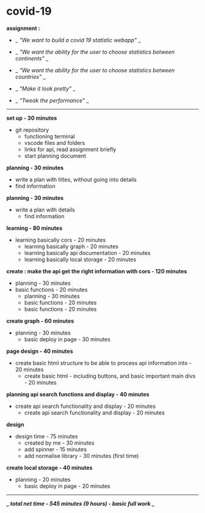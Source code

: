# covid-19

**assignment :**

- _ _"We want to build a covid 19 statistic webapp"_ _

- _ _"We want the ability for the user to choose statistics between continents"_ _

- _ _"We want the ability for the user to choose statistics between countries"_ _

- _ _"Make it look pretty"_ _

- _ _"Tweak the performance"_ _

<!-- __""__ -->
-------------------------------------------------------------------------------

**set up - 30 minutes**
  - git repository
	- functioning terminal
	- vscode files and folders
	- links for api, read assignment briefly
	- start planning document


**planning - 30 minutes**
  - write a plan with titles, without going into details
  - find information


**planning - 30 minutes**
  - write a plan with details
	- find information


**learning - 80 minutes**
  - learning basically cors - 20 minutes
	- learning basically graph - 20 minutes
	- learning basically api documentation - 20 minutes
	- learning basically local storage - 20 minutes


**create : make the api get the right information with cors - 120 minutes**
  - planning - 30 minutes
  - basic functions - 20 minutes
	- planning - 30 minutes
	-  basic functions - 20 minutes
	-  basic functions - 20 minutes


**create graph - 60 minutes**
  - planning - 30 minutes
	- basic deploy in page - 30 minutes


**page design - 40 minutes**
  - create basic html structure to be able to process api information into - 20 minutes
	- create basic html - including buttons, and basic important main divs - 20 minutes


**planning api search functions and display - 40 minutes**
  - create api search functionality and display - 20 minutes
	-  create api search functionality and display - 20 minutes


**design**
  - design time - 75 minutes
	- created by me - 30 minutes
	- add spinner - 15 minutes
	- add normalise library - 30 minutes (first time)


**create local storage - 40 minutes**
  - planning - 20 minutes
	- basic deploy in page - 20 minutes

-------------------------------------------------------------------------------
**_ _total net time - 545 minutes (9 hours) - basic full work_ _**